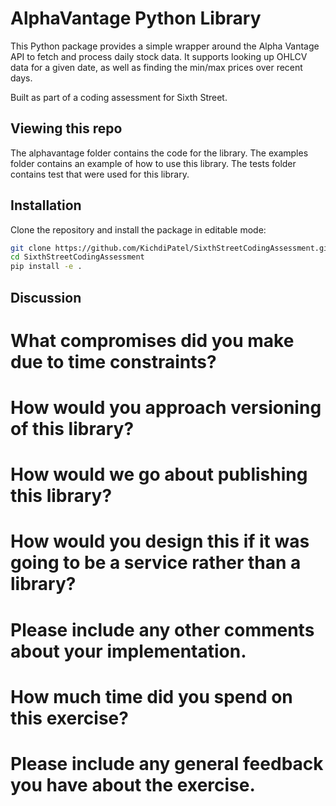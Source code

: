 # AlphaVantage Python Library

This Python package provides a simple wrapper around the Alpha Vantage API to fetch and process daily stock data. It supports looking up OHLCV data for a given date, as well as finding the min/max prices over recent days.

Built as part of a coding assessment for Sixth Street.

## Viewing this repo

The alphavantage folder contains the code for the library. The examples folder contains an example of how to use this library. The tests folder contains test that were used for this library.

## Installation

Clone the repository and install the package in editable mode:

```bash
git clone https://github.com/KichdiPatel/SixthStreetCodingAssessment.git
cd SixthStreetCodingAssessment
pip install -e .
```

## Discussion

# What compromises did you make due to time constraints?

# How would you approach versioning of this library?

# How would we go about publishing this library?

# How would you design this if it was going to be a service rather than a library?

# Please include any other comments about your implementation.

# How much time did you spend on this exercise?

# Please include any general feedback you have about the exercise.
